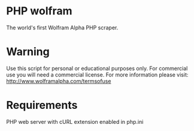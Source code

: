 PHP wolfram
===========

The world's first Wolfram Alpha PHP scraper.


Warning
===========
Use this script for personal or educational purposes only. For commercial use you will need a commercial license. For more information please visit: http://www.wolframalpha.com/termsofuse


Requirements
===========
PHP web server with cURL extension enabled in php.ini
